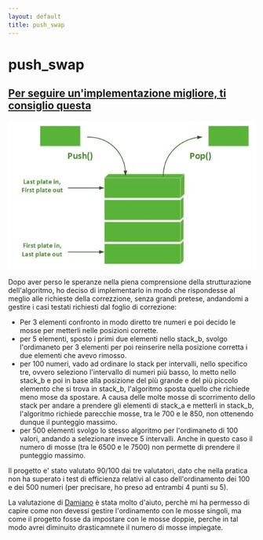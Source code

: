 ```yaml
---
layout: default
title: push_swap
---
```


# push_swap

## [Per seguire un'implementazione migliore, ti consiglio questa](https://github.com/sisittu99/push_swap) 

![img](../imgs/Stacks-in-C.png)

Dopo aver perso le speranze nella piena comprensione della strutturazione dell'algoritmo, ho deciso di implementarlo in modo che rispondesse al meglio alle richieste della correzzione, senza grandi pretese, andandomi a gestire i casi testati richiesti dal foglio di correzione:
- Per 3 elementi confronto in modo diretto tre numeri e poi decido le mosse per metterli nelle posizioni corrette.
- per 5 elementi, sposto i primi due elementi nello stack_b, svolgo l'ordimaneto per 3 elementi per poi reinserire nella posizione corretta i due elementi che avevo rimosso.
- per 100 numeri, vado ad ordinare lo stack per intervalli, nello specifico tre, ovvero seleziono l'intervallo di numeri più basso,
  lo metto nello stack_b e poi in base alla posizione del più grande e del più piccolo elemento che si trova in stack_b, l'algoritmo 
  sposta quello che richiede meno mose da spostare. A causa delle molte mosse di scorrimento dello stack per andare a prendere gli
  elementi di stack_a e metterli in stack_b, l'algoritmo richiede parecchie mosse, tra le 700 e le 850, non ottenendo dunque il 
  punteggio massimo.
- per 500 elementi svolgo lo stesso algoritmo per l'ordimaneto di 100 valori, andando a selezionare invece 5 intervalli. Anche in
  questo caso il numero di mosse (tra le 6500 e le 7500) non permette di prendere il punteggio massimo.

Il progetto e' stato valutato 90/100 dai tre valutatori, dato che nella pratica non ha superato i test di efficienza relativi al caso dell'ordinamento dei 100 e dei 500 numeri (per precisare, ho preso ad entrambi 4 punti su 5).

La valutazione di [Damiano](https://github.com/demian2435) è stata molto d'aiuto, perchè mi ha permesso di capire come non devessi gestire l'ordinamento con le mosse singoli, ma come il progetto fosse da impostare con le mosse doppie, perche in tal modo avrei diminuito drasticamnete il numero di mosse impiegate.
